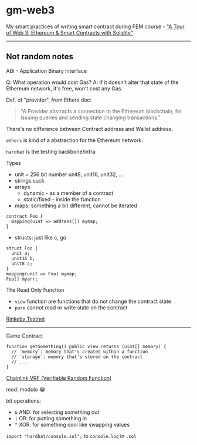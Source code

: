 # gm-web3

My smart practices of writing smart contract during FEM course - ["A Tour of Web 3: Ethereum & Smart Contracts with Solidity"](https://frontendmasters.com/courses/web3-smart-contracts/)

---

## Not random notes

ABI - Application Binary Interface

Q: What operation would cost Gas?
A: If it doesn't alter that state of the Ethereum network, it's free, won't cost any Gas.

Def. of "provider", from Ethers doc:
> "A Provider abstracts a connection to the Ethereum blockchain, for issuing queries and sending state changing transactions."

There's no difference between Contract address and Wallet address.

`ethers` is kind of a abstraction for the Ethereum network.

`hardhat` is the testing backbone/infra

Types
- unit = 256 bit number unit8, unit16, unit32, ...
- strings suck
- arrays
  - dynamic - as a member of a contract
  - static/fixed - inside the function
- maps: something a bit different, cannot be iterated
```solidity
contract Foo {
  mapping(uint => address[]) mymap;
}
```
- structs: just like c, go
```solidity
struct Foo {
  unit a;
  unit16 b;
  unit8 c;
}
mapping(unit => Foo) mymap;
Foo[] myarr;
```

The Read Only Function
- `view` function are functions that do not change the contract state
- `pure` cannot read or write state on the contract

[Rinkeby Testnet](https://faucets.chain.link/rinkeby)

---

Game Contract

```sol
function getSomething() public view returns (uint[] memory) {
  // `memory`: memory that's created within a function
  // `storage`: memory that's stored on the contract
  // ...
}
```

[Chainlink VRF (Verifiable Random Function)](https://docs.chain.link/docs/chainlink-vrf/)

mod: modulo 😂

bit operations:
- `&` AND: for selecting something out
- `|` OR: for putting something in
- `^` XOR: for something cool like swapping values

`import "hardhat/console.sol";` to `console.log` in `.sol`
